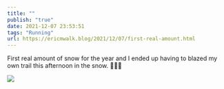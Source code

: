 ```yaml
---
title: ""
publish: "true"
date: 2021-12-07 23:53:51
tags: "Running"
url: https://ericmwalk.blog/2021/12/07/first-real-amount.html
---
```


First real amount of snow for the year and I ended up having to blazed my own trail this afternoon in the snow. 🏃🏻‍♂️


![](https://ericmwalk.blog/uploads/2021/85aa3a8bc6.jpg)